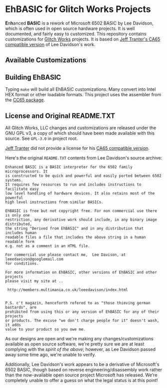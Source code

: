 EhBASIC for Glitch Works Projects
=================================

**E**n**h**anced **BASIC** is a rework of Microsoft 6502 BASIC by Lee Davidson, which is often used in open source hardware projects. It is well documented, and fairly easy to customized. This repository contains customizations for [Glitch Works](http://www.glitchwrks.com) projects. It is based on [Jeff Tranter's CA65 compatible version](https://github.com/jefftranter/6502/tree/master/asm/ehbasic) of Lee Davidson's work.

Available Customizations
------------------------

Building EhBASIC
----------------

Typing `make` will build all EhBASIC customizations. Many convert into Intel HEX format or other loadable formats. This project uses the assembler from the [CC65 package](https://cc65.github.io/).

License and Original README.TXT
-------------------------------

All Glitch Works, LLC changes and customizations are released under the GNU GPL v3, a copy of which should have been made available with this source. See `GPL-3.0` in project root.

[Jeff Tranter](https://github.com/jefftranter) did not provide a license for his [CA65 compatible version](https://github.com/jefftranter/6502/tree/master/asm/ehbasic).

Here's the original `README.TXT` contents from Lee Davidson's source archive:

```
Enhanced BASIC is a BASIC interpreter for the 6502 family microprocessors. It
is constructed to be quick and powerful and easily ported between 6502 systems.
It requires few resources to run and includes instructions to facilitate easy
low level handling of hardware devices. It also retains most of the powerful
high level instructions from similar BASICs.

EhBASIC is free but not copyright free. For non commercial use there is only one
restriction, any derivative work should include, in any binary image distributed,
the string "Derived from EhBASIC" and in any distribution that includes human
readable files a file that includes the above string in a human readable form
e.g. not as a comment in an HTML file.

For commercial use please contact me,  Lee Davison, at leeedavison@googlemail.com
for conditions.

For more information on EhBASIC, other versions of EhBASIC and other projects
please visit my site at ..

 http://members.multimania.co.uk/leeedavison/index.html


P.S. c't magazin, henceforth refered to as "those thieving german bastards", are
prohibited from using this or any version of EhBASIC for any of their projects
or products. The excuse "we don't charge people for it" doesn't wash, it adds
value to your product so you owe me.
 ```

As our designs are open and we're making any changes/customizations available as open source software, we're pretty sure we are at least complying with the *spirit of the above*; however, as Lee Davidson passed away some time ago, we're unable to verify.

Additionally, Lee Davidson's work appears to be a derivative of Microsoft's 6502 BASIC, though based on reverse engineering/disassembly work rather than the now-available open source project Microsoft has released. We're completely unable to offer a guess on what the legal status is at this point!
